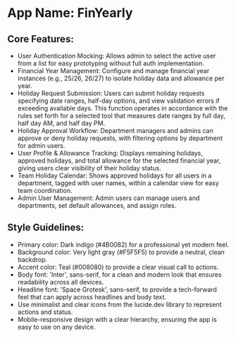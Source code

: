 # **App Name**: FinYearly

## Core Features:

- User Authentication Mocking: Allows admin to select the active user from a list for easy prototyping without full auth implementation.
- Financial Year Management: Configure and manage financial year instances (e.g., 25/26, 26/27) to isolate holiday data and allowance per year.
- Holiday Request Submission: Users can submit holiday requests specifying date ranges, half-day options, and view validation errors if exceeding available days. This function operates in accordance with the rules set forth for a selected tool that measures date ranges by full day, half day AM, and half day PM.
- Holiday Approval Workflow: Department managers and admins can approve or deny holiday requests, with filtering options by department for admin users.
- User Profile & Allowance Tracking: Displays remaining holidays, approved holidays, and total allowance for the selected financial year, giving users clear visibility of their holiday status.
- Team Holiday Calendar: Shows approved holidays for all users in a department, tagged with user names, within a calendar view for easy team coordination.
- Admin User Management: Admin users can manage users and departments, set default allowances, and assign roles.

## Style Guidelines:

- Primary color: Dark indigo (#4B0082) for a professional yet modern feel.
- Background color: Very light gray (#F5F5F5) to provide a neutral, clean backdrop.
- Accent color: Teal (#008080) to provide a clear visual call to actions.
- Body font: 'Inter', sans-serif, for a clean and modern look that ensures readability across all devices.
- Headline font: 'Space Grotesk', sans-serif, to provide a tech-forward feel that can apply across headlines and body text.
- Use minimalist and clear icons from the lucide.dev library to represent actions and status.
- Mobile-responsive design with a clear hierarchy, ensuring the app is easy to use on any device.